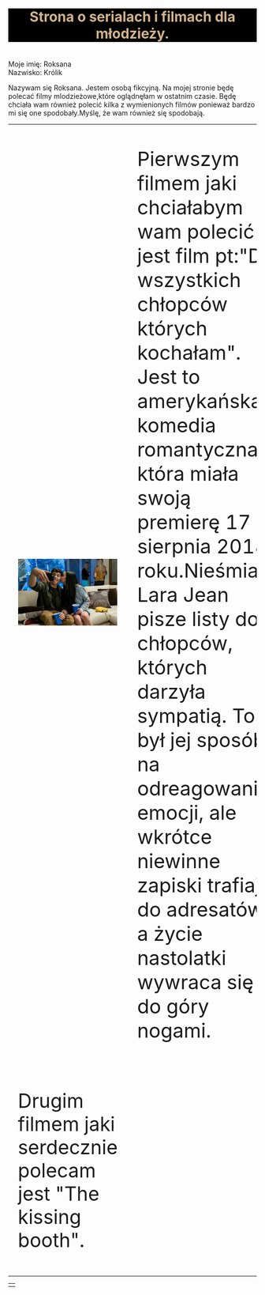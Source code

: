   <HTML>
<HEAD>
<meta charset = "UTF-8">
<meta name = "description" content = "Strona zawiera informacje na temat filmów, które ostatnio oglądałam.>

<TITLE> Strona o filmach dla mlodzieży. </TITLE>

</HEAD>

<BODY style="font-size: 50px;">

<H1 style="text-align: center; color: tan; background-color: black; ">Strona o serialach i filmach dla młodzieży.</H1><BR>

<TR style="font-size: 50px;">
Moje imię: Roksana<BR>
Nazwisko: Królik<BR>
 </TR>



 <TR style="font-size: 40px;" >


<TD>
  

<P>Nazywam się Roksana.
Jestem osobą fikcyjną.
Na mojej stronie będę polecać filmy mlodzieżowe,które oglądnęłam w ostatnim czasie. Będę chciała wam również polecić kilka z      wymienionych filmów ponieważ bardzo mi się one spodobały.Myślę, że wam również się spodobają.</P>

</TD>

</TR>

<TABLE>
     <TR style="font-size: 40px;">

<TD>
 
  <IMG SRC= 45809601_942289135965733_5688116822667165696_n.jpg  >
 
 </TD>

<TD>
  
  <P>Pierwszym filmem jaki chciałabym wam polecić jest film pt:"Do wszystkich chłopców których kochałam". Jest to amerykańska komedia romantyczna, która miała swoją premierę 17 sierpnia 2018 roku.Nieśmiała Lara Jean pisze listy do chłopców, których darzyła sympatią. To był jej sposób na odreagowanie emocji, ale wkrótce niewinne zapiski trafiają do adresatów, a życie nastolatki wywraca się do góry nogami.</P>         

 </TD>
 
 </TR>
 <TR style ="font-size: 39px;">
  
 <TD>
  
  <P>Drugim filmem jaki serdecznie polecam jest "The kissing booth".</P>
  
</TD>

<TD>
 
 
 

</TD>
  
  
</TABLE>

<TABLE>
  
  <TD>
  
  </TD>
  
  </TABLE>

                                                                                                      
</HTML>





